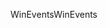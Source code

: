 <span data-ttu-id="b0452-101">WinEvents</span><span class="sxs-lookup"><span data-stu-id="b0452-101">WinEvents</span></span>